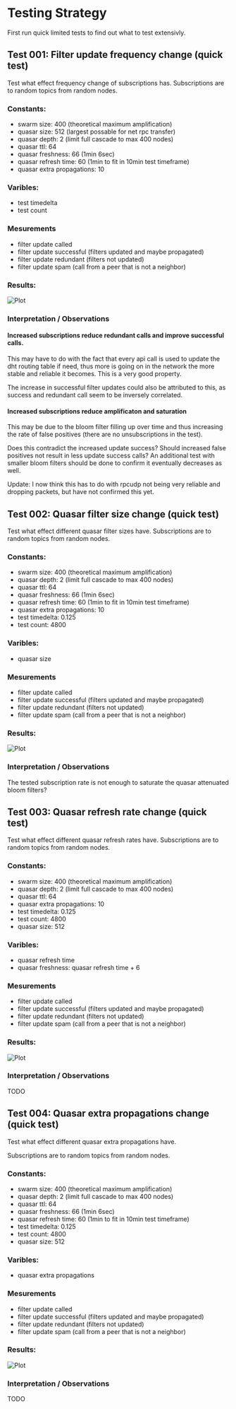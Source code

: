 # Testing Strategy

First run quick limited tests to find out what to test extensivly.



## Test 001: Filter update frequency change (quick test)

Test what effect frequency change of subscriptions has.
Subscriptions are to random topics from random nodes.

### Constants:

 * swarm size: 400 (theoretical maximum amplification)
 * quasar size: 512 (largest possable for net rpc transfer)
 * quasar depth: 2 (limit full cascade to max 400 nodes)
 * quasar ttl: 64
 * quasar freshness: 66 (1min 6sec)
 * quasar refresh time: 60 (1min to fit in 10min test timeframe)
 * quasar extra propagations: 10

### Varibles:

 * test timedelta
 * test count

### Mesurements

 * filter update called
 * filter update successful (filters updated and maybe propagated)
 * filter update redundant (filters not updated)
 * filter update spam (call from a peer that is not a neighbor)

### Results:

![Plot](benchmark/filterupdates_sub_freq_plot.png)

### Interpretation / Observations

#### Increased subscriptions reduce redundant calls and improve successful calls.

This may have to do with the fact that every api call is used to update
the dht routing table if need, thus more is going on in the network the
more stable and reliable it becomes. This is a very good property.

The increase in successful filter updates could also be attributed to this,
as success and redundant call seem to be inversely correlated.

#### Increased subscriptions reduce amplificaton and saturation

This may be due to the bloom filter filling up over time and thus
increasing the rate of false positives (there are no unsubscriptions in the
test).

Does this contradict the increased update success? Should increased false 
positives not result in less update success calls? An additional test with
smaller bloom filters should be done to confirm it eventually decreases as
well.

Update: I now think this has to do with rpcudp not being very reliable and
dropping packets, but have not confirmed this yet.



## Test 002: Quasar filter size change (quick test)

Test what effect different quasar filter sizes have.
Subscriptions are to random topics from random nodes.

### Constants:

 * swarm size: 400 (theoretical maximum amplification)
 * quasar depth: 2 (limit full cascade to max 400 nodes)
 * quasar ttl: 64
 * quasar freshness: 66 (1min 6sec)
 * quasar refresh time: 60 (1min to fit in 10min test timeframe)
 * quasar extra propagations: 10
 * test timedelta: 0.125
 * test count: 4800

### Varibles:

 * quasar size

### Mesurements

 * filter update called
 * filter update successful (filters updated and maybe propagated)
 * filter update redundant (filters not updated)
 * filter update spam (call from a peer that is not a neighbor)

### Results:

![Plot](benchmark/filterupdates_quasar_size_plot.png)

### Interpretation / Observations

The tested subscription rate is not enough to saturate the quasar attenuated
bloom filters?



## Test 003: Quasar refresh rate change (quick test)

Test what effect different quasar refresh rates have.
Subscriptions are to random topics from random nodes.

### Constants:

 * swarm size: 400 (theoretical maximum amplification)
 * quasar depth: 2 (limit full cascade to max 400 nodes)
 * quasar ttl: 64
 * quasar extra propagations: 10
 * test timedelta: 0.125
 * test count: 4800
 * quasar size: 512

### Varibles:

 * quasar refresh time
 * quasar freshness: quasar refresh time + 6

### Mesurements

 * filter update called
 * filter update successful (filters updated and maybe propagated)
 * filter update redundant (filters not updated)
 * filter update spam (call from a peer that is not a neighbor)

### Results:

![Plot](benchmark/filterupdates_quasar_refresh_plot.png)

### Interpretation / Observations

TODO



## Test 004: Quasar extra propagations change (quick test)

Test what effect different quasar extra propagations have.

Subscriptions are to random topics from random nodes.

### Constants:

 * swarm size: 400 (theoretical maximum amplification)
 * quasar depth: 2 (limit full cascade to max 400 nodes)
 * quasar ttl: 64
 * quasar freshness: 66 (1min 6sec)
 * quasar refresh time: 60 (1min to fit in 10min test timeframe)
 * test timedelta: 0.125
 * test count: 4800
 * quasar size: 512

### Varibles:

 * quasar extra propagations

### Mesurements

 * filter update called
 * filter update successful (filters updated and maybe propagated)
 * filter update redundant (filters not updated)
 * filter update spam (call from a peer that is not a neighbor)

### Results:

![Plot](benchmark/filterupdates_quasar_extraprop_plot.png)



### Interpretation / Observations

TODO
